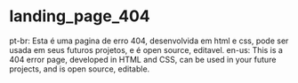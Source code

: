 # landing_page_404
pt-br: Esta é uma pagina de erro 404, desenvolvida em html e css, pode ser usada em seus futuros projetos, e é open source, editavel.
en-us: This is a 404 error page, developed in HTML and CSS, can be used in your future projects, and is open source, editable.
